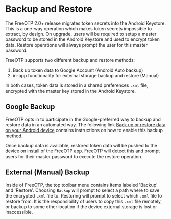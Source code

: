 # Backup and Restore

The FreeOTP 2.0+ release migrates token secrets into the Android Keystore.
This is a one-way operation which makes token secrets impossible to extract, by design.
On upgrade, users will be required to setup a master password to be stored in the Android Keystore and used to encrypt token data. Restore operations will always prompt the user for this master password.

FreeOTP supports two different backup and restore methods:

  1. Back up token data to Google Account (Android Auto backup)
  2. in-app functionality for external storage backup and restore (Manual)

In both cases, token data is stored in a shared preferences `.xml` file, encrypted with the master key stored in the Android Keystore.

## Google Backup

FreeOTP opts in to participate in the Google-preferred way to backup and restore data in an automated way. The following link
[Back up or restore data on your Android device](https://support.google.com/android/answer/2819582?hl=en)
contains instructions on how to enable this backup method.

Once backup data is available, restored token data will be pushed to the device on install of the FreeOTP app. FreeOTP will detect
this and prompt users for their master password to execute the restore operation.

## External (Manual) Backup

Inside of FreeOTP, the top toolbar menu contains items labeled 'Backup' and 'Restore'. Choosing `Backup` will prompt to select a path where to save the encrypted `.xml` file to. Restoring will prompt to select which `.xml` file to
restore from. It is the responsibility of users to copy this `.xml` file remotely, or backup to some other location if the device external storage is lost or inaccessible.